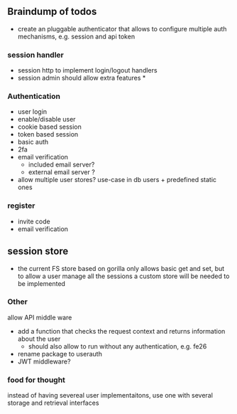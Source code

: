 ## Braindump of todos

* create an pluggable authenticator that allows to configure multiple auth mechanisms, e.g. session and api token

### session handler
* session http to implement login/logout handlers
* session admin should allow extra features
  * 



### Authentication
* user login
* enable/disable user
* cookie based session
* token based session
* basic auth
* 2fa
* email verification
  * included email server?
  * external email server ?
* allow multiple user stores? use-case in db users + predefined static ones

### register
* invite code
* email verification

## session store
* the current FS store based on gorilla only allows basic get and set, but to allow a user manage all the sessions
  a custom store will be needed to be implemented

### Other
allow API middle ware
* add a function that checks the request context and returns information about the user
  * should also allow to run without any authentication, e.g. fe26
* rename package to userauth
* JWT middleware? 





### food for thought


instead of having severeal user implementaitons, use one with several storage and retrieval interfaces